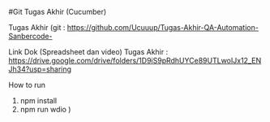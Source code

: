 #Git Tugas Akhir (Cucumber)

Tugas Akhir (git  : https://github.com/Ucuuup/Tugas-Akhir-QA-Automation-Sanbercode-

Link Dok (Spreadsheet dan video) Tugas Akhir : https://drive.google.com/drive/folders/1D9iS9pRdhUYCe89UTLwoIJx12_ENJh34?usp=sharing

How to run 
1. npm install
2. npm run wdio
)

